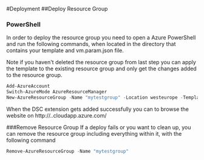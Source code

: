 #Deployment
##Deploy Resource Group
### PowerShell
In order to deploy the resource group you need to open a Azure PowerShell and run the following commands, when located in the directory that contains your template and vm.param.json file.

Note if you haven't deleted the resource group from last step you can apply the template to the existing resource group and only get the changes added to the resource group.
```powershell
Add-AzureAccount
Switch-AzureMode AzureResourceManager
New-AzureResourceGroup -Name "mytestgroup" -Location westeurope -TemplateParameterFile .\vm.param.json -TemplateFile .\vm.json
```

When the DSC extension gets added successfully you can to browse the website on http://<dnsNameForPublicIP>.<location>.cloudapp.azure.com/

###Remove Resource Group
If a deploy fails or you want to clean up, you can remove the resource group including everything within it, with the following command
```powershell
Remove-AzureResourceGroup -Name "mytestgroup"
```

